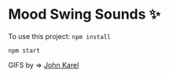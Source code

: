 # Mood Swing Sounds :sparkles:

To use this project:
`npm install`

`npm start`

GIFS by => [John Karel](https://www.instagram.com/jjjjjohn)